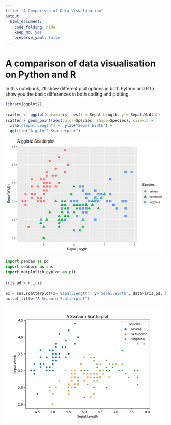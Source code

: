 ```yaml
---
title: "A Comparison of Data Visualisation"
output: 
  html_document: 
    code_folding: hide
    keep_md: yes
    preserve_yaml: false
---
```


# A comparison of data visualisation on Python and R

In this notebook, I'll show different plot options in both Python and R to show you the basic differences in both coding and plotting. 







```r
library(ggplot2)

scatter <- ggplot(data=iris, aes(x = Sepal.Length, y = Sepal.Width)) 
scatter + geom_point(aes(color=Species, shape=Species), size=3) +
  xlab("Sepal Length") +  ylab("Sepal Width") +
  ggtitle("A gglot2 Scatterplot")
```

![](visualisation_comparison_files/figure-html/unnamed-chunk-3-1.png)<!-- -->



```python
import pandas as pd
import seaborn as sns
import matplotlib.pyplot as plt

iris_pd = r.iris

ax = sns.scatterplot(x='Sepal.Length', y='Sepal.Width', data=iris_pd, hue="Species", style="Species")
ax.set_title("A Seaborn Scatterplot")
```

<img src="visualisation_comparison_files/figure-html/unnamed-chunk-4-1.png" width="672" />


